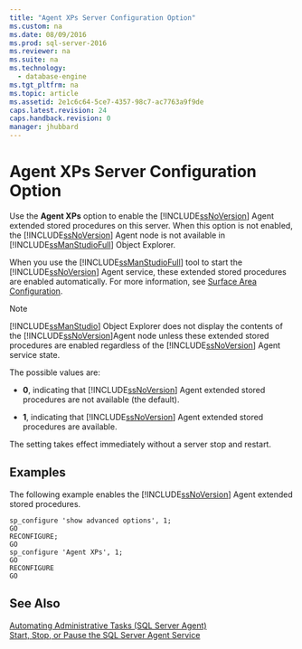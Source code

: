 ```yaml
---
title: "Agent XPs Server Configuration Option"
ms.custom: na
ms.date: 08/09/2016
ms.prod: sql-server-2016
ms.reviewer: na
ms.suite: na
ms.technology: 
  - database-engine
ms.tgt_pltfrm: na
ms.topic: article
ms.assetid: 2e1c6c64-5ce7-4357-98c7-ac7763a9f9de
caps.latest.revision: 24
caps.handback.revision: 0
manager: jhubbard
---
```

# Agent XPs Server Configuration Option
Use the **Agent XPs** option to enable the [!INCLUDE[ssNoVersion](../../Topics/TopicNameContainA/tokens/ssNoVersion_md.md)] Agent extended stored procedures on this server. When this option is not enabled, the [!INCLUDE[ssNoVersion](../../Topics/TopicNameContainA/tokens/ssNoVersion_md.md)] Agent node is not available in [!INCLUDE[ssManStudioFull](../../Topics/TopicNameContainA/tokens/ssManStudioFull_md.md)] Object Explorer.  
  
 When you use the [!INCLUDE[ssManStudioFull](../../Topics/TopicNameContainA/tokens/ssManStudioFull_md.md)] tool to start the [!INCLUDE[ssNoVersion](../../Topics/TopicNameContainA/tokens/ssNoVersion_md.md)] Agent service, these extended stored procedures are enabled automatically. For more information, see [Surface Area Configuration](../../Topics/TopicNameNotContainA/Surface-Area-Configuration.md).  
  
> [!NOTE]  
>  [!INCLUDE[ssManStudio](../../Topics/TopicNameContainA/tokens/ssManStudio_md.md)] Object Explorer does not display the contents of the [!INCLUDE[ssNoVersion](../../Topics/TopicNameContainA/tokens/ssNoVersion_md.md)]Agent node unless these extended stored procedures are enabled regardless of the [!INCLUDE[ssNoVersion](../../Topics/TopicNameContainA/tokens/ssNoVersion_md.md)] Agent service state.  
  
 The possible values are:  
  
-   **0**, indicating that [!INCLUDE[ssNoVersion](../../Topics/TopicNameContainA/tokens/ssNoVersion_md.md)] Agent extended stored procedures are not available (the default).  
  
-   **1**, indicating that [!INCLUDE[ssNoVersion](../../Topics/TopicNameContainA/tokens/ssNoVersion_md.md)] Agent extended stored procedures are available.  
  
 The setting takes effect immediately without a server stop and restart.  
  
## Examples  
 The following example enables the [!INCLUDE[ssNoVersion](../../Topics/TopicNameContainA/tokens/ssNoVersion_md.md)] Agent extended stored procedures.  
  
```  
sp_configure 'show advanced options', 1;  
GO  
RECONFIGURE;  
GO  
sp_configure 'Agent XPs', 1;  
GO  
RECONFIGURE  
GO  
```  
  
## See Also  
 [Automating Administrative Tasks (SQL Server Agent)](assetId:///541ee5ac-2c9f-4b74-b4f0-13b7bd5920b0)   
 [Start, Stop, or Pause the SQL Server Agent Service](assetId:///c95a9759-dd30-4ab6-9ab0-087bb3bfb97c)